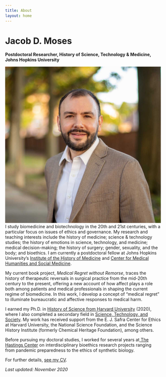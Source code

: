 ```yaml
---
title: About
layout: home
---
```

# Jacob D. Moses  
**Postdoctoral Researcher, History of Science, Technology & Medicine, Johns Hopkins University**

![Photo of Jacob Moses outside in front of trees and a brick wall.][image-1]I study biomedicine and biotechnology in the 20th and 21st centuries, with a particular focus on issues of ethics and governance. My research and teaching interests include the history of medicine; science & technology studies; the history of emotions in science, technology, and medicine; medical decision-making; the history of surgery; gender, sexuality, and the body; and bioethics. I am currently a postdoctoral fellow at Johns Hopkins University’s [Institute of the History of Medicine][1] and [Center for Medical Humanities and Social Medicine][2].

My current book project, _Medical Regret without Remorse_, traces the history of therapeutic reversals in surgical practice from the mid-20th century to the present, offering a new account of how affect plays a role both among patients and medical professionals in shaping the current regime of biomedicine. In this work, I develop a concept of “medical regret” to illuminate bureaucratic and affective responses to medical harm.

I earned my Ph.D. in [History of Science from Harvard University][3] (2020), where I also completed a secondary field in [Science, Technology, and Society][4]. My work has received support from the E. J. Safra Center for Ethics at Harvard University, the National Science Foundation, and the Science History Institute (formerly Chemical Heritage Foundation), among others.

Before pursuing my doctoral studies, I worked for several years at[ The Hastings Center][5] on interdisciplinary bioethics research projects ranging from pandemic preparedness to the ethics of synthetic biology.

For further details, [see my CV][6].

_Last updated: November 2020_

[1]:	https://hopkinshistoryofmedicine.org
[2]:	https://hopkinsmedicalhumanities.org
[3]:	https://histsci.fas.harvard.edu
[4]:	http://sts.hks.harvard.edu
[5]:	https://www.thehastingscenter.org
[6]:	/cv/ "Curriculum Vitae"

[image-1]:	/assets/img/jacob-moses-20.jpg